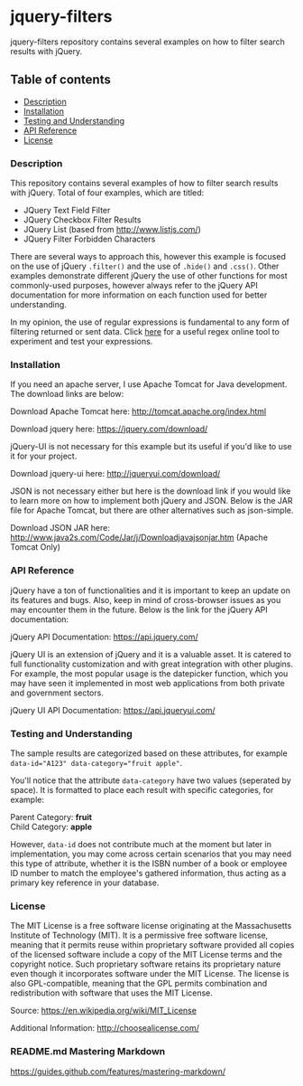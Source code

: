 # jquery-filters
jquery-filters repository contains several examples on how to filter search results with jQuery.

## Table of contents
- [Description](#description)
- [Installation](#installation)
- [Testing and Understanding](#testing-and-understanding)
- [API Reference](#api-reference)
- [License](#license)

### Description
This repository contains several examples of how to filter search results with jQuery. Total of four examples, which are titled:

* JQuery Text Field Filter
* JQuery Checkbox Filter Results
* JQuery List (based from http://www.listjs.com/)
* JQuery Filter Forbidden Characters

There are several ways to approach this, however this example is focused on the use of jQuery <code>.filter()</code> and the use of <code>.hide()</code> and <code>.css()</code>. Other examples demonstrate different jQuery the use of other functions for most commonly-used purposes, however always refer to the jQuery API documentation for more information on each function used for better understanding. 

In my opinion, the use of regular expressions is fundamental to any form of filtering returned or sent data. Click <a href="http://www.regexr.com/" target="_blank">here</a> for a useful regex online tool to experiment and test your expressions.

### Installation

If you need an apache server, I use Apache Tomcat for Java development. The download links are below:

Download Apache Tomcat here: http://tomcat.apache.org/index.html

Download jquery here: https://jquery.com/download/

jQuery-UI is not necessary for this example but its useful if you'd like to use it for your project.

Download jquery-ui here: http://jqueryui.com/download/

JSON is not necessary either but here is the download link if you would like to learn more on how to implement both jQuery and JSON. Below is the JAR file for Apache Tomcat, but there are other alternatives such as json-simple.

Download JSON JAR here: http://www.java2s.com/Code/Jar/j/Downloadjavajsonjar.htm (Apache Tomcat Only)

### API Reference

jQuery have a ton of functionalities and it is important to keep an update on its features and bugs. Also, keep in mind of cross-browser issues as you may encounter them in the future. Below is the link for the jQuery API documentation:

jQuery API Documentation: https://api.jquery.com/

jQuery UI is an extension of jQuery and it is a valuable asset. It is catered to full functionality customization and with great integration with other plugins. For example, the most popular usage is the datepicker function, which you may have seen it implemented in most web applications from both private and government sectors.

jQuery UI API Documentation: https://api.jqueryui.com/

### Testing and Understanding

The sample results are categorized based on these attributes, for example <code>data-id="A123" data-category="fruit apple"</code>. 

You'll notice that the attribute <code>data-category</code> have two values (seperated by space). It is formatted to place each result with specific categories, for example:

Parent Category: <b>fruit</b><br>
Child Category: <b>apple</b>

However, <code>data-id</code> does not contribute much at the moment but later in implementation, you may come across certain scenarios that you may need this type of attribute, whether it is the ISBN number of a book or employee ID number to match the employee's gathered information, thus acting as a primary key reference in your database.

### License

The MIT License is a free software license originating at the Massachusetts Institute of Technology (MIT). It is a permissive free software license, meaning that it permits reuse within proprietary software provided all copies of the licensed software include a copy of the MIT License terms and the copyright notice. Such proprietary software retains its proprietary nature even though it incorporates software under the MIT License. The license is also GPL-compatible, meaning that the GPL permits combination and redistribution with software that uses the MIT License.

Source: https://en.wikipedia.org/wiki/MIT_License

Additional Information: http://choosealicense.com/

### README.md Mastering Markdown

https://guides.github.com/features/mastering-markdown/
